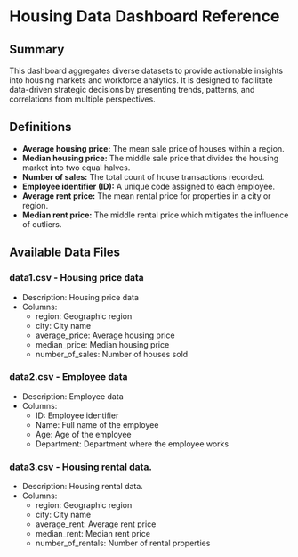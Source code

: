# Housing Data Dashboard Reference

## Summary 
This dashboard aggregates diverse datasets to provide actionable insights into housing markets and workforce analytics. It is designed to facilitate data-driven strategic decisions by presenting trends, patterns, and correlations from multiple perspectives.

## Definitions
- **Average housing price:** The mean sale price of houses within a region.
- **Median housing price:** The middle sale price that divides the housing market into two equal halves.
- **Number of sales:** The total count of house transactions recorded.
- **Employee identifier (ID):** A unique code assigned to each employee.
- **Average rent price:** The mean rental price for properties in a city or region.
- **Median rent price:** The middle rental price which mitigates the influence of outliers.

## Available Data Files

### data1.csv - Housing price data
- Description: Housing price data
- Columns:
  - region: Geographic region
  - city: City name
  - average_price: Average housing price
  - median_price: Median housing price
  - number_of_sales: Number of houses sold

### data2.csv - Employee data
- Description: Employee data
- Columns:
  - ID: Employee identifier
  - Name: Full name of the employee
  - Age: Age of the employee
  - Department: Department where the employee works

### data3.csv - Housing rental data.
- Description: Housing rental data.
- Columns:
  - region: Geographic region
  - city: City name
  - average_rent: Average rent price
  - median_rent: Median rent price
  - number_of_rentals: Number of rental properties

